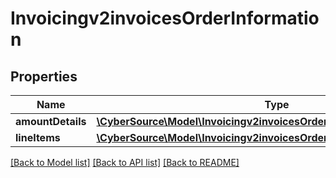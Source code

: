 # Invoicingv2invoicesOrderInformation

## Properties
Name | Type | Description | Notes
------------ | ------------- | ------------- | -------------
**amountDetails** | [**\CyberSource\Model\Invoicingv2invoicesOrderInformationAmountDetails**](Invoicingv2invoicesOrderInformationAmountDetails.md) |  | [optional] 
**lineItems** | [**\CyberSource\Model\Invoicingv2invoicesOrderInformationLineItems[]**](Invoicingv2invoicesOrderInformationLineItems.md) |  | [optional] 

[[Back to Model list]](../README.md#documentation-for-models) [[Back to API list]](../README.md#documentation-for-api-endpoints) [[Back to README]](../README.md)


